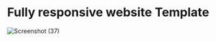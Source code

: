 # Fully responsive website Template
![Screenshot (37)](https://user-images.githubusercontent.com/62923466/118658963-837b1f00-b80a-11eb-8378-6e80fbfb8529.png)
